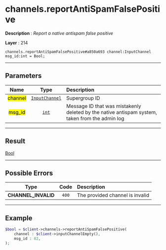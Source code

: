 # channels.reportAntiSpamFalsePositive

**Description** : *Report a native antispam false positive*

**Layer** : 214

```tl
channels.reportAntiSpamFalsePositive#a850a693 channel:InputChannel msg_id:int = Bool;
```

---

## Parameters

| Name | Type | Description |
| :---: | :---: | :--- |
| <mark>channel</mark> | [`InputChannel`](type/InputChannel) | Supergroup ID |
| <mark>msg_id</mark> | [`int`](type/int) | Message ID that was mistakenly deleted by the native antispam system, taken from the admin log |

---

## Result

[Bool](type/Bool)

---

## Possible Errors

| Type | Code | Description |
| :---: | :---: | :--- |
| **CHANNEL_INVALID** | `400` | The provided channel is invalid |

---

## Example

```php
$bool = $client->channels->reportAntiSpamFalsePositive(
	channel : $client->inputChannelEmpty(),
	msg_id : 82,
);
```